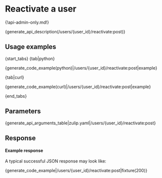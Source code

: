 # Reactivate a user

{!api-admin-only.md!}


{generate_api_description(/users/{user_id}/reactivate:post)}

## Usage examples

{start_tabs}
{tab|python}

{generate_code_example(python)|/users/{user_id}/reactivate:post|example}

{tab|curl}

{generate_code_example(curl)|/users/{user_id}/reactivate:post|example}

{end_tabs}

## Parameters

{generate_api_arguments_table|zulip.yaml|/users/{user_id}/reactivate:post}

## Response

#### Example response

A typical successful JSON response may look like:

{generate_code_example|/users/{user_id}/reactivate:post|fixture(200)}
